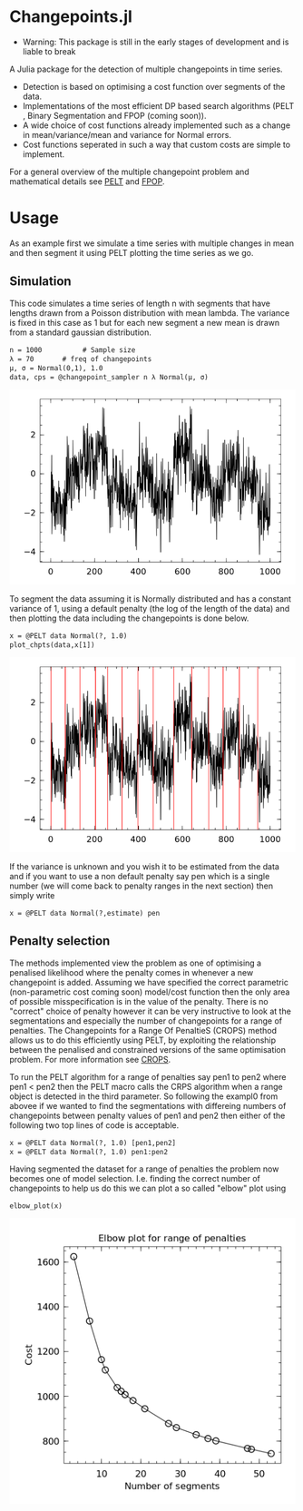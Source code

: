 # Changepoints.jl

* Warning: This package is still in the early stages of development and is liable to break

A Julia package for the detection of multiple changepoints in time series.

- Detection is based on optimising a cost function over segments of the data.
- Implementations of the most efficient DP based search algorithms (PELT , Binary Segmentation and FPOP (coming soon)).
- A wide choice of cost functions already implemented such as a change in mean/variance/mean and variance for Normal errors.
- Cost functions seperated in such a way that custom costs are simple to implement.

For a general overview of the multiple changepoint problem and mathematical details see [PELT](http://arxiv.org/pdf/1101.1438.pdf) and [FPOP](http://arxiv.org/abs/1409.1842).

# Usage

As an example first we simulate a time series with multiple changes in mean and then segment it using PELT plotting the time series as we go.

## Simulation

This code simulates a time series of length n with segments that have lengths drawn from a Poisson distribution with mean lambda. The variance
is fixed in this case as 1 but for each new segment a new mean is drawn from a standard gaussian distribution.

```
n = 1000          # Sample size
λ = 70       # freq of changepoints
μ, σ = Normal(0,1), 1.0 
data, cps = @changepoint_sampler n λ Normal(μ, σ)
```

![Winston plot of simulated changepoints](/docs/example.png?raw=true "Simulated Changepoints")

To segment the data assuming it is Normally distributed and has a constant variance of 1, using a default penalty (the log of the length of the data) and then plotting the data
including the changepoints is done below.

```
x = @PELT data Normal(?, 1.0)
plot_chpts(data,x[1]) 
```

![Winston plot of Changepoints detected by PELT](/docs/example_pelt.png?raw=true "Changepoints detected by PELT")

If the variance is unknown and you wish it to be estimated from the data and if you want to use a non default penalty say pen
which is a single number (we will come back to penalty ranges in the next section) then simply write

```
x = @PELT data Normal(?,estimate) pen
```


## Penalty selection

The methods implemented view the problem as one of optimising a penalised likelihood where the penalty comes in whenever a new changepoint is added. Assuming 
we have specified the correct parametric (non-parametric cost coming soon) model/cost function then the only area of possible misspecification is in the 
value of the penalty. There is no "correct" choice of penalty however it can be very instructive to look at the segmentations and especially the number of changepoints
for a range of penalties. The Changepoints for a Range Of PenaltieS (CROPS) method allows us to do this efficiently using PELT, by exploiting the relationship 
between the penalised and constrained versions of the same optimisation problem. For more information see [CROPS](http://arxiv.org/abs/1412.3617).

To run the PELT algorithm for a range of penalties say pen1 to pen2 where pen1 < pen2 then the PELT macro calls the CRPS algorithm when a range
object is detected in the third parameter. So following the exampl0 from abovee if we wanted to find the segmentations with differeing numbers of changepoints
between penalty values of pen1 and pen2 then either of the following two top lines of code is acceptable.

```
x = @PELT data Normal(?, 1.0) [pen1,pen2]
x = @PELT data Normal(?, 1.0) pen1:pen2
```

Having segmented the dataset for a range of penalties the problem now becomes one of model selection. I.e. finding the correct number of changepoints
to help us do this we can plot a so called "elbow" plot using

```
elbow_plot(x)
```
![Winston plot of cost against number of changepoints](/docs/elbowplot.png?raw=true "Elbow plot")
